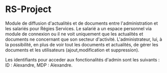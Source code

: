 # RS-Project
Module de diffusion d'actualités et de documents entre l'administration et les salariés pour Régies Services. 
Le salarié a un espace personnel via module de connexion ou il ne voit uniquement que les actualités et documents ne concernant que son secteur d'activité.
L'administrateur, lui, à la possibilité, en plus de voir tout les documents et actualités, de gérer les documents et les utilisateurs (ajout,modification et suppression).

Les identifiants pour acceder aux fonctionalités d'admin sont les suivants : ID : Alexandre, MDP : Alexandre.
